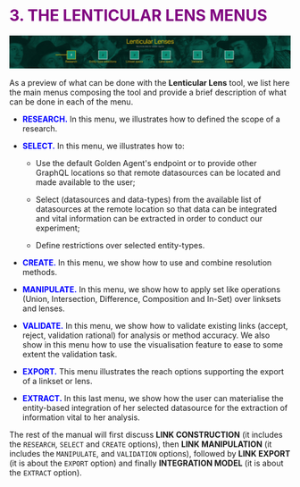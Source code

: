 # <span style="color:purple"> 3. THE LENTICULAR LENS MENUS </span> 
<!--------------------------------------------------------------------->

![LL](Images/LL.jpg)

As a preview of what can be done with the **Lenticular Lens** tool, we list here the main menus composing the tool and provide a brief description of what can be done in each of the menu. 

* <span style="color:blue"> **RESEARCH.** </span> In this menu, we illustrates how to defined the scope of a research.

* <span style="color:blue"> **SELECT.** </span>  In this menu, we illustrates how to:
	* Use the default Golden Agent's endpoint or to provide other GraphQL locations so that remote datasources can be located and made available to the user;
	
	* Select (datasources and data-types) from the available list of datasources at the remote location so that data can be integrated and vital information can be extracted in order to conduct our experiment; 
	
	* Define restrictions over selected entity-types. 

* <span style="color:blue"> **CREATE.** </span>  In this menu, we show how to use and combine resolution methods.

* <span style="color:blue"> **MANIPULATE.** </span>  In this menu, we show how to apply set like operations (Union, Intersection, Difference, Composition and In-Set) over linksets and lenses.

* <span style="color:blue"> **VALIDATE.** </span>  In this menu, we show how to validate existing links (accept, reject, validation rational) for analysis or method accuracy. We also show in this menu how to use the visualisation feature to ease to some extent the validation task.

* <span style="color:blue"> **EXPORT.** </span> This menu illustrates the reach options supporting the export of a linkset or lens.

* <span style="color:blue"> **EXTRACT.** </span>  In this last menu, we show how the user can materialise the entity-based integration of her selected datasource for the extraction of information vital to her analysis. 

The rest of the manual will first discuss **LINK CONSTRUCTION** (it includes the `RESEARCH`, `SELECT` and `CREATE` options), then **LINK MANIPULATION** (it includes the `MANIPULATE`, and `VALIDATION` options), followed by **LINK EXPORT** (it is about the `EXPORT` option) and finally **INTEGRATION MODEL** (it is about the `EXTRACT` option).

